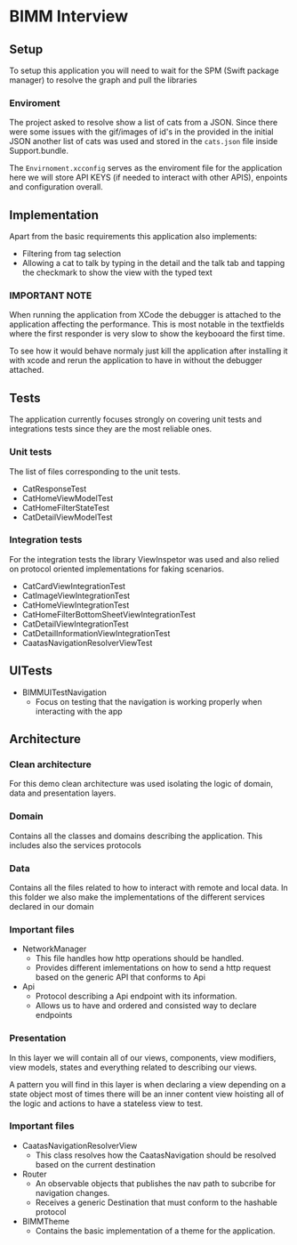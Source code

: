
# BIMM Interview

## Setup
To setup this application you will need to wait for the SPM (Swift package manager) to resolve the graph and pull the libraries

### Enviroment

The project asked to resolve show a list of cats from a JSON. Since there were some issues with the gif/images of id's in the provided in the initial JSON another list of cats was used and stored in the `cats.json` file inside Support.bundle.

The `Envirnoment.xcconfig` serves as the enviroment file for the application here we will store API KEYS (if needed to interact with other APIS), enpoints and configuration overall.


## Implementation

Apart from the basic requirements this application also implements:
- Filtering from tag selection
- Allowing a cat to talk by typing in the detail and the talk tab and tapping the checkmark to show the view with the typed text

### IMPORTANT NOTE
When running the application from XCode the debugger is attached to the application affecting the performance. This is most notable in the textfields where the first responder is very slow to show the keybooard the first time.

To see how it would behave normaly just kill the application after installing it with xcode and rerun the application to have in without the debugger attached.

## Tests

The application currently focuses strongly on covering unit tests and integrations tests since they are the most reliable ones.

### Unit tests
The list of files corresponding to the unit tests.
- CatResponseTest
- CatHomeViewModelTest
- CatHomeFilterStateTest
- CatDetailViewModelTest

### Integration tests
For the integration tests the library ViewInspetor was used and also relied on protocol oriented implementations for faking scenarios.

- CatCardViewIntegrationTest
- CatImageViewIntegrationTest
- CatHomeViewIntegrationTest
- CatHomeFilterBottomSheetViewIntegrationTest
- CatDetailViewIntegrationTest
- CatDetailInformationViewIntegrationTest
- CaatasNavigationResolverViewTest

## UITests

- BIMMUITestNavigation
    - Focus on testing that the navigation is working properly when interacting with the app

## Architecture
### Clean architecture
For this demo clean architecture was used isolating the logic of domain, data and presentation layers.

### Domain
Contains all the classes and domains describing the application. This includes also the services protocols

### Data
Contains all the files related to how to interact with remote and local data.
In this folder we also make the implementations of the different services declared in our domain
### Important files
- NetworkManager
    - This file handles how http operations should be handled.
    - Provides different imlementations on how to send a http request based on the generic API that conforms to Api
- Api
    - Protocol describing a Api endpoint with its information.
    - Allows us to have and ordered and consisted way to declare endpoints

### Presentation
In this layer we will contain all of our views, components, view modifiers, view models, states and everything related to describing our views.

A pattern you will find in this layer is when declaring a view depending on a state object most of times there will be an inner content view hoisting all of the logic and actions to have a stateless view to test.

### Important files
- CaatasNavigationResolverView
    - This class resolves how the CaatasNavigation should be resolved based on the current destination
- Router
    - An observable objects that publishes the nav path to subcribe for navigation changes. 
    - Receives a generic Destination that must conform to the hashable protocol
- BIMMTheme
    - Contains the basic implementation of a theme for the application.

